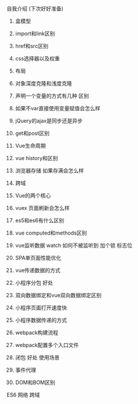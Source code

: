 自我介绍 (下次好好准备)



1. 盒模型
2. import和link区别
3. href和src区别
4. css选择器以及权重
5. 布局
     
6. 对象深度克隆和浅度克隆
7. 声明一个变量的方式有几种 区别

8. 如果不var直接使用变量赋值会怎么样
9.  jQuery的ajax是同步还是异步
10. get和post区别
11. Vue生命周期 
12. vue history和区别

13. 浏览器存储 如果存满会怎么样
14. 跨域
15. Vue的两个核心
16. vuex 页面刷新会怎么样
17. es5和es6有什么区别

18. vue computed和methods区别
19. vue监听数据 watch 如何不被监听到 加个锁 标志位
20. SPA单页面性能优化 
21. vue传递数据的方式
22. 小程序分包 好处
23. 双向数据绑定和vue双向数据绑定区别

24. 小程序页面打开速度快
25. 小程序数据传递的方式

26. webpack构建流程
27. webpack配置多个入口文件
28. 闭包 好处 使用场景
29. 事件代理
30. DOM和BOM区别



ES6
网络
跨域

